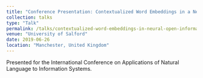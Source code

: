 ```yaml
---
title: "Conference Presentation: Contextualized Word Embeddings in a Neural Open Information Extraction Model"
collection: talks
type: "Talk"
permalink: /talks/contextualized-word-embeddings-in-neural-open-information-extraction
venue: "University of Salford"
date: 2019-06-26
location: "Manchester, United Kingdom"
---
```


Presented for the International Conference on Applications of Natural Language to Information Systems.
